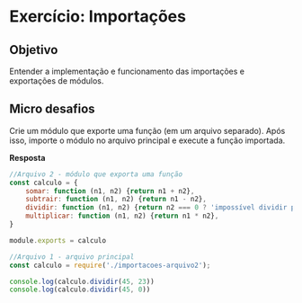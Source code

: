 # Exercício: Importações


## Objetivo

Entender a implementação e funcionamento das importações e exportações de módulos.


## Micro desafios

Crie um módulo que exporte uma função (em um arquivo separado). Após isso, importe o módulo no arquivo principal e execute a função importada.


**Resposta**

```js
//Arquivo 2 - módulo que exporta uma função
const calculo = {
    somar: function (n1, n2) {return n1 + n2},
    subtrair: function (n1, n2) {return n1 - n2},
    dividir: function (n1, n2) {return n2 === 0 ? 'impossível dividir por zero' : n1 / n2},
    multiplicar: function (n1, n2) {return n1 * n2},
}

module.exports = calculo
```


```js
//Arquivo 1 - arquivo principal
const calculo = require('./importacoes-arquivo2');

console.log(calculo.dividir(45, 23))
console.log(calculo.dividir(45, 0))
```
